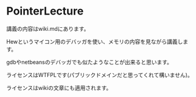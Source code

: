 PointerLecture
==============

講義の内容はwiki.mdにあります。

Hewというマイコン用のデバッガを使い、メモリの内容を見ながら講義します。

gdbやnetbeansのデバッガでも似たようなことが出来ると思います。

ライセンスはWTFPLです(パブリックドメインだと思ってくれて構いません)。

ライセンスはwikiの文章にも適用されます。
